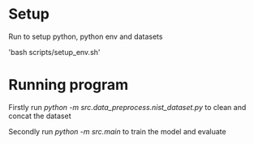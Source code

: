 # Setup
Run to setup python, python env and datasets
    
'bash scripts/setup_env.sh'

# Running program
Firstly run *python -m src.data_preprocess.nist_dataset.py* to clean and concat the dataset

Secondly run *python -m src.main* to train the model and evaluate
